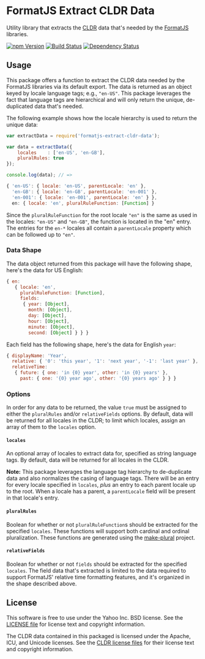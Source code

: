 FormatJS Extract CLDR Data
==========================

Utility library that extracts the [CLDR][] data that's needed by the [FormatJS][] libraries.

[![npm Version][npm-badge]][npm]
[![Build Status][travis-badge]][travis]
[![Dependency Status][david-badge]][david]


## Usage

This package offers a function to extract the CLDR data needed by the FormatJS libraries via its default export. The data is returned as an object keyed by locale language tags; e.g., `"en-US"`. This package leverages the fact that language tags are hierarchical and will only return the unique, de-duplicated data that's needed.

The following example shows how the locale hierarchy is used to return the unique data:

```js
var extractData = require('formatjs-extract-cldr-data');

var data = extractData({
    locales    : ['en-US', 'en-GB'],
    pluralRules: true
});

console.log(data); // =>

{ 'en-US': { locale: 'en-US', parentLocale: 'en' },
  'en-GB': { locale: 'en-GB', parentLocale: 'en-001' },
  'en-001': { locale: 'en-001', parentLocale: 'en' } },
  en: { locale: 'en', pluralRuleFunction: [Function] }
```

Since the `pluralRuleFunction` for the root locale `"en"` is the same as used in the locales: `"en-US"` and `"en-GB"`, the function is located in the "en" entry. The entries for the `en-*` locales all contain a `parentLocale` property which can be followed up to `"en"`.

### Data Shape

The data object returned from this package will have the following shape, here's the data for US English:

```js
{ en:
   { locale: 'en',
     pluralRuleFunction: [Function],
     fields:
      { year: [Object],
        month: [Object],
        day: [Object],
        hour: [Object],
        minute: [Object],
        second: [Object] } } }
```

Each field has the following shape, here's the data for English `year`:

```js
{ displayName: 'Year',
  relative: { '0': 'this year', '1': 'next year', '-1': 'last year' },
  relativeTime:
   { future: { one: 'in {0} year', other: 'in {0} years' },
     past: { one: '{0} year ago', other: '{0} years ago' } } }
```

### Options

In order for any data to be returned, the value `true` must be assigned to either the `pluralRules` and/or `relativeFields` options. By default, data will be returned for all locales in the CLDR; to limit which locales, assign an array of them to the `locales` option.

#### `locales`

An optional array of locales to extract data for, specified as string language tags. By default, data will be returned for all locales in the CLDR.

**Note:** This package leverages the language tag hierarchy to de-duplicate data and also normalizes the casing of language tags. There will be an entry for every locale specified in `locales`, _plus_ an entry to each parent locale up to the root. When a locale has a parent, a `parentLocale` field will be present in
that locale's entry.

#### `pluralRules`

Boolean for whether or not `pluralRuleFunction`s should be extracted for the specified `locales`. These functions will support both cardinal and ordinal pluralization. These functions are generated using the [make-plural][] project.

#### `relativeFields`

Boolean for whether or not `fields` should be extracted for the specified `locales`. The field data that's extracted is limited to the data required to support FormatJS' relative time formatting features, and it's organized in the shape described above.


## License

This software is free to use under the Yahoo Inc. BSD license. See the [LICENSE file][] for license text and copyright information.

The CLDR data contained in this packaged is licensed under the Apache, ICU, and Unicode licenses. See the [CLDR license files][] for their license text and copyright information.


[CLDR]: http://cldr.unicode.org/
[FormatJS]: http://formatjs.io/
[npm]: https://www.npmjs.org/package/formatjs-extract-cldr-data
[npm-badge]: https://img.shields.io/npm/v/formatjs-extract-cldr-data.svg?style=flat-square
[david]: https://david-dm.org/yahoo/formatjs-extract-cldr-data
[david-badge]: https://img.shields.io/david/yahoo/formatjs-extract-cldr-data.svg?style=flat-square
[travis]: https://travis-ci.org/yahoo/formatjs-extract-cldr-data
[travis-badge]: https://img.shields.io/travis/yahoo/formatjs-extract-cldr-data/master.svg?style=flat-square
[make-plural]: https://github.com/eemeli/make-plural.js
[LICENSE file]: https://github.com/yahoo/formatjs-extract-cldr-data/blob/master/LICENSE.md
[CLDR license files]: https://github.com/yahoo/formatjs-extract-cldr-data/tree/master/data
